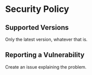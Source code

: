 # Security Policy

## Supported Versions

Only the latest version, whatever that is.

## Reporting a Vulnerability

Create an issue explaining the problem.

<!-- Auto-update: 2025-10-18T11:30:58.234505 -->
